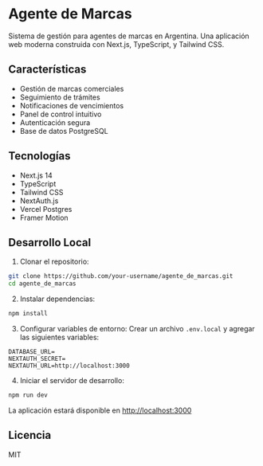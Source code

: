# Agente de Marcas

Sistema de gestión para agentes de marcas en Argentina. Una aplicación web moderna construida con Next.js, TypeScript, y Tailwind CSS.

## Características

- Gestión de marcas comerciales
- Seguimiento de trámites
- Notificaciones de vencimientos
- Panel de control intuitivo
- Autenticación segura
- Base de datos PostgreSQL

## Tecnologías

- Next.js 14
- TypeScript
- Tailwind CSS
- NextAuth.js
- Vercel Postgres
- Framer Motion

## Desarrollo Local

1. Clonar el repositorio:
```bash
git clone https://github.com/your-username/agente_de_marcas.git
cd agente_de_marcas
```

2. Instalar dependencias:
```bash
npm install
```

3. Configurar variables de entorno:
Crear un archivo `.env.local` y agregar las siguientes variables:
```
DATABASE_URL=
NEXTAUTH_SECRET=
NEXTAUTH_URL=http://localhost:3000
```

4. Iniciar el servidor de desarrollo:
```bash
npm run dev
```

La aplicación estará disponible en [http://localhost:3000](http://localhost:3000)

## Licencia

MIT
